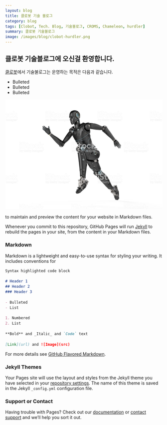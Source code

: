 ```yaml
---
layout: blog
title: 클로봇 기술 블로그 
category: blog
tags: [Clobot, Tech. Blog, 기술블로그, CROMS, Chameleon, hurdler]  
summary: 클로봇 기술블로그 
image: /images/blog/clobot-hurdler.png
---
```


## 클로봇  기술블로그에 오신걸 환영합니다. 

[클로봇](https://https://www.clobot.co.kr/)에서 기술불로그는 운영하는 목적은 다음과 같습니다. 

- Bulleted
- Bulleted
- Bulleted

![Hurdler](/images/blog/clobot-hurdler.png)

to maintain and preview the content for your website in Markdown files.

Whenever you commit to this repository, GitHub Pages will run [Jekyll](https://jekyllrb.com/) to rebuild the pages in your site, from the content in your Markdown files.

### Markdown

Markdown is a lightweight and easy-to-use syntax for styling your writing. It includes conventions for

```markdown
Syntax highlighted code block

# Header 1
## Header 2
### Header 3

- Bulleted
- List

1. Numbered
2. List

**Bold** and _Italic_ and `Code` text

[Link](url) and ![Image](src)
```

For more details see [GitHub Flavored Markdown](https://guides.github.com/features/mastering-markdown/).

### Jekyll Themes

Your Pages site will use the layout and styles from the Jekyll theme you have selected in your [repository settings](https://github.com/clobot-hurdler/clobot-hurdler.github.io/settings). The name of this theme is saved in the Jekyll `_config.yml` configuration file.

### Support or Contact

Having trouble with Pages? Check out our [documentation](https://help.github.com/categories/github-pages-basics/) or [contact support](https://github.com/contact) and we’ll help you sort it out.
